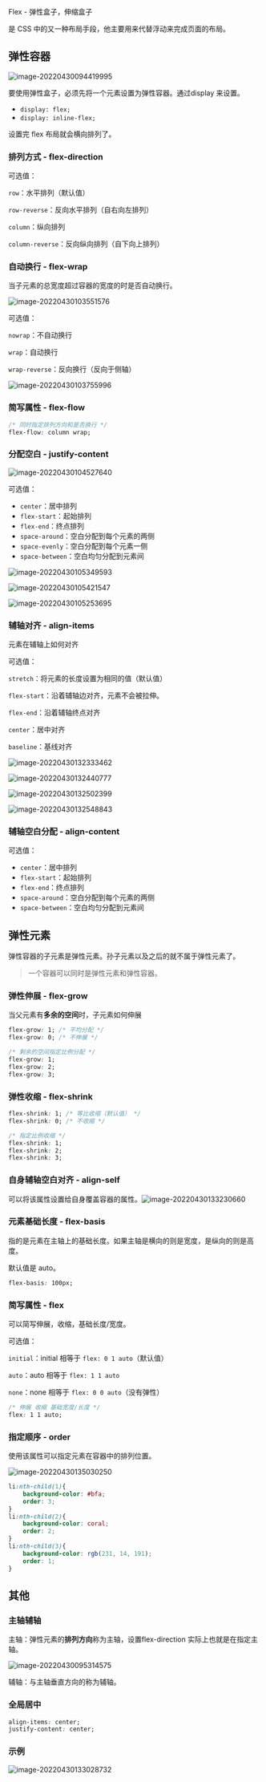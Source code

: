 Flex - 弹性盒子，伸缩盒子

是 CSS 中的又一种布局手段，他主要用来代替浮动来完成页面的布局。

## 弹性容器

![image-20220430094419995](images/image-20220430094419995-16512830607971.png)

要使用弹性盒子，必须先将一个元素设置为弹性容器。通过display 来设置。

- `display: flex;`
- `display: inline-flex;`

设置完 flex 布局就会横向排列了。

### 排列方式 - flex-direction

可选值：

`row`：水平排列（默认值）

`row-reverse`：反向水平排列（自右向左排列）

`column`：纵向排列

`column-reverse`：反向纵向排列（自下向上排列）

### 自动换行 - flex-wrap

当子元素的总宽度超过容器的宽度的时是否自动换行。

![image-20220430103551576](images/image-20220430103551576-16512861524283.png)

可选值：

`nowrap`：不自动换行

`wrap`：自动换行

`wrap-reverse`：反向换行（反向于侧轴）

![image-20220430103755996](images/image-20220430103755996-16512862770764.png)

### 简写属性 - flex-flow

```css
/* 同时指定排列方向和是否换行 */
flex-flow: column wrap;
```

### 分配空白 - justify-content

![image-20220430104527640](images/image-20220430104527640-16512867285435.png)

可选值：

- `center`：居中排列
- `flex-start`：起始排列
- `flex-end`：终点排列
- `space-around`：空白分配到每个元素的两侧
- `space-evenly`：空白分配到每个元素一侧
- `space-between`：空白均匀分配到元素间

![image-20220430105349593](images/image-20220430105349593.png)



![image-20220430105421547](images/image-20220430105421547-16512872630106.png)

![image-20220430105253695](images/image-20220430105253695.png)

### 辅轴对齐 - align-items

元素在辅轴上如何对齐

可选值：

`stretch`：将元素的长度设置为相同的值（默认值）

`flex-start`：沿着辅轴边对齐，元素不会被拉伸。

`flex-end`：沿着辅轴终点对齐

`center`：居中对齐

`baseline`：基线对齐

![image-20220430132333462](images/image-20220430132333462-165129621464511.png)

![image-20220430132440777](images/image-20220430132440777-165129628170812.png)

![image-20220430132502399](images/image-20220430132502399.png)

![image-20220430132548843](images/image-20220430132548843-165129634987014.png)

### 辅轴空白分配 - align-content

可选值：

- `center`：居中排列
- `flex-start`：起始排列
- `flex-end`：终点排列
- `space-around`：空白分配到每个元素的两侧
- `space-between`：空白均匀分配到元素间

## 弹性元素

弹性容器的子元素是弹性元素。孙子元素以及之后的就不属于弹性元素了。

> 一个容器可以同时是弹性元素和弹性容器。

### 弹性伸展 - flex-grow

当父元素有**多余的空间**时，子元素如何伸展

```css
flex-grow: 1; /* 平均分配 */
flex-grow: 0; /* 不伸展 */

/* 剩余的空间指定比例分配 */
flex-grow: 1;
flex-grow: 2;
flex-grow: 3;
```

### 弹性收缩 - flex-shrink

```css
flex-shrink: 1; /* 等比收缩（默认值） */
flex-shrink: 0; /* 不收缩 */

/* 指定比例收缩 */
flex-shrink: 1;
flex-shrink: 2;
flex-shrink: 3;
```

### 自身辅轴空白对齐 - align-self

可以将该属性设置给自身覆盖容器的属性。![image-20220430133230660](images/image-20220430133230660.png)

### 元素基础长度 - flex-basis

指的是元素在主轴上的基础长度。如果主轴是横向的则是宽度，是纵向的则是高度。

默认值是 auto。

```css
flex-basis: 100px;
```

### 简写属性 - flex

可以简写伸展，收缩，基础长度/宽度。

可选值：

`initial`：initial 相等于 `flex: 0 1 auto`（默认值）

`auto`：auto 相等于 `flex: 1 1 auto`

`none`：none 相等于 `flex: 0 0 auto`（没有弹性）

```css
/* 伸展 收缩 基础宽度/长度 */
flex: 1 1 auto;
```

### 指定顺序 - order

使用该属性可以指定元素在容器中的排列位置。

![image-20220430135030250](images/image-20220430135030250-165129783124216.png)

```css
li:nth-child(1){
    background-color: #bfa;
    order: 3;
}
li:nth-child(2){
    background-color: coral;
    order: 2;
}
li:nth-child(3){
    background-color: rgb(231, 14, 191);
    order: 1;
}
```



## 其他

### 主轴辅轴

主轴：弹性元素的**排列方向**称为主轴，设置flex-direction 实际上也就是在指定主轴。

![image-20220430095314575](images/image-20220430095314575-16512835962842.png)

辅轴：与主轴垂直方向的称为辅轴。

### 全局居中

```css
align-items: center;
justify-content: center;
```

### 示例

![image-20220430133028732](images/image-20220430133028732-165129662964415.png)
